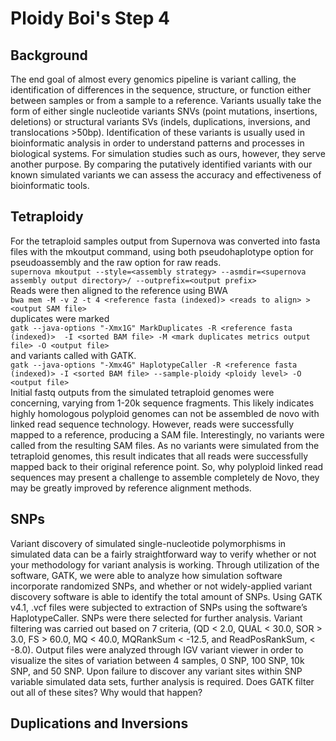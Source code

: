 # Ploidy Boi's Step 4

## Background
The end goal of almost every genomics pipeline is variant calling, the identification of differences in the sequence, structure, or function either between samples or from a sample to a reference. Variants usually take the form of either single nucleotide variants SNVs (point mutations, insertions, deletions) or structural variants SVs (indels, duplications, inversions, and translocations >50bp). Identification of these variants is usually used in bioinformatic analysis in order to understand patterns and processes in biological systems. For simulation studies such as ours, however, they serve another purpose. By comparing the putatively identified variants with our known simulated variants we can assess the accuracy and effectiveness of bioinformatic tools.

## Tetraploidy
For the tetraploid samples output from Supernova was converted into fasta files with the mkoutput command, using both pseudohaplotype option for pseudoassembly and the raw option for raw reads.    
```supernova mkoutput --style=<assembly strategy> --asmdir=<supernova assembly output directory>/ --outprefix=<output prefix>```    
Reads were then aligned to the reference using BWA      
```bwa mem -M -v 2 -t 4 <reference fasta (indexed)> <reads to align> > <output SAM file>```    
duplicates were marked     
```gatk --java-options "-Xmx1G" MarkDuplicates -R <reference fasta (indexed)>  -I <sorted BAM file> -M <mark duplicates metrics output file> -O <output file>```    
and variants called with GATK.      
```gatk --java-options "-Xmx4G" HaplotypeCaller -R <reference fasta (indexed)> -I <sorted BAM file> --sample-ploidy <ploidy level> -O <output file>```    
Initial fastq outputs from the simulated tetraploid genomes were concerning, varying from 1-20k sequence fragments. This likely indicates highly homologous polyploid genomes can not be assembled de novo with linked read sequence technology. However, reads were successfully mapped to a reference, producing a SAM file. Interestingly, no variants were called from the resulting SAM files. As no variants were simulated from the tetraploid genomes, this result indicates that all reads were successfully mapped back to their original reference point. So, why polyploid linked read sequences may present a challenge to assemble completely de Novo, they may be greatly improved by reference alignment methods.

## SNPs
Variant discovery of simulated single-nucleotide polymorphisms in simulated data can be a fairly straightforward way to verify whether or not your methodology for variant analysis is working. Through utilization of the software, GATK, we were able to analyze how simulation software incorporate randomized SNPs, and whether or not widely-applied variant discovery software is able to identify the total amount of SNPs. Using GATK v4.1, .vcf files were subjected to extraction of SNPs using the software’s HaplotypeCaller. SNPs were there selected for further analysis. Variant filtering was carried out based on 7 criteria, (QD < 2.0, QUAL < 30.0, SOR > 3.0, FS > 60.0, MQ < 40.0, MQRankSum < -12.5, and ReadPosRankSum, < -8.0). Output files were analyzed through IGV variant viewer in order to visualize the sites of variation between 4 samples, 0 SNP, 100 SNP, 10k SNP, and 50 SNP. 
Upon failure to discover any variant sites within SNP variable simulated data sets, further analysis is required. Does GATK filter out all of these sites? Why would that happen?

## Duplications and Inversions

